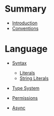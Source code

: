 # Summary

- [Introduction](README.md)
- [Conventions](conventions.md)

# Language

- [Syntax](syntax/README.md)
  - [Literals](syntax/literals.md)
  - [String Literals](syntax/string-literals.md)
  
- [Type System]()
  
- [Permissions]()
  
- [Async]()